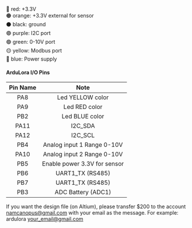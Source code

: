 🔴 red: +3.3V  
🟠 orange: +3.3V external for sensor  
⚫ black: ground  
🟣 purple: I2C port  
🟢 green: 0-10V port  
🟡 yellow: Modbus port  
🔵 blue: Power supply
  

#### ArduLora I/O Pins 
| **Pin Name** | **Note** |  
| :---: | :---: |    
| PA8 | Led YELLOW color |  
| PA9 | Led RED color |  
| PB2 | Led BLUE color |   
| PA11 | I2C_SDA |  
| PA12 | I2C_SCL |  
| PB4 | Analog input 1 Range 0-10V |  
| PA10 | Analog input 2 Range 0-10V |  
| PB5 | Enable power 3.3V for sensor | 
| PB6 | UART1_TX (RS485) |  
| PB7 | UART1_TX (RS485) |  
| PB3 | ADC Battery (ADC1) |  

    
If you want the design file (on Altium), please transfer $200 to the account namcanopus@gmail.com with your email as the message. For example: ardulora your_email@gmail.com 
